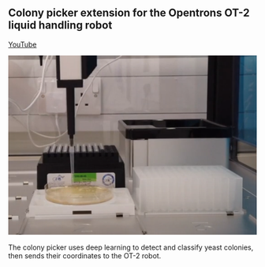 ## Colony picker extension for the Opentrons OT-2 liquid handling robot

<a href=https://www.youtube.com/channel/UCkWYMoMaR-2BUtU9O6clCAA > YouTube </a><br>

<img src=https://github.com/peter-426/colony-picker/blob/main/results/colony-picker.png  width=600 >

The colony picker uses deep learning to detect and classify yeast colonies, then sends their coordinates to the OT-2 robot.